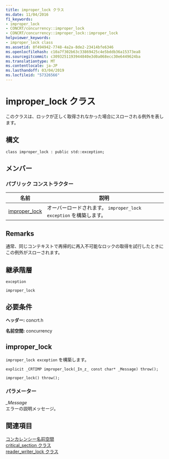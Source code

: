 ```yaml
---
title: improper_lock クラス
ms.date: 11/04/2016
f1_keywords:
- improper_lock
- CONCRT/concurrency::improper_lock
- CONCRT/concurrency::improper_lock::improper_lock
helpviewer_keywords:
- improper_lock class
ms.assetid: 8f494942-7748-4a2a-8de2-23414bfe6346
ms.openlocfilehash: c10a7f302b63c33869425c4e5bddb36a15373ea8
ms.sourcegitcommit: c3093251193944840e3d0a068ecc30e6449624ba
ms.translationtype: MT
ms.contentlocale: ja-JP
ms.lasthandoff: 03/04/2019
ms.locfileid: "57326566"
---
```

# <a name="improperlock-class"></a>improper_lock クラス

このクラスは、ロックが正しく取得されなかった場合にスローされる例外を表します。

## <a name="syntax"></a>構文

```
class improper_lock : public std::exception;
```

## <a name="members"></a>メンバー

### <a name="public-constructors"></a>パブリック コンストラクター

|名前|説明|
|----------|-----------------|
|[improper_lock](#ctor)|オーバーロードされます。 `improper_lock exception` を構築します。|

## <a name="remarks"></a>Remarks

通常、同じコンテキストで再帰的に再入不可能なロックの取得を試行したときにこの例外がスローされます。

## <a name="inheritance-hierarchy"></a>継承階層

`exception`

`improper_lock`

## <a name="requirements"></a>必要条件

**ヘッダー:** concrt.h

**名前空間:** concurrency

##  <a name="ctor"></a> improper_lock

`improper_lock exception` を構築します。

```
explicit _CRTIMP improper_lock(_In_z_ const char* _Message) throw();

improper_lock() throw();
```

### <a name="parameters"></a>パラメーター

*_Message*<br/>
エラーの説明メッセージ。

## <a name="see-also"></a>関連項目

[コンカレンシー名前空間](concurrency-namespace.md)<br/>
[critical_section クラス](critical-section-class.md)<br/>
[reader_writer_lock クラス](reader-writer-lock-class.md)

